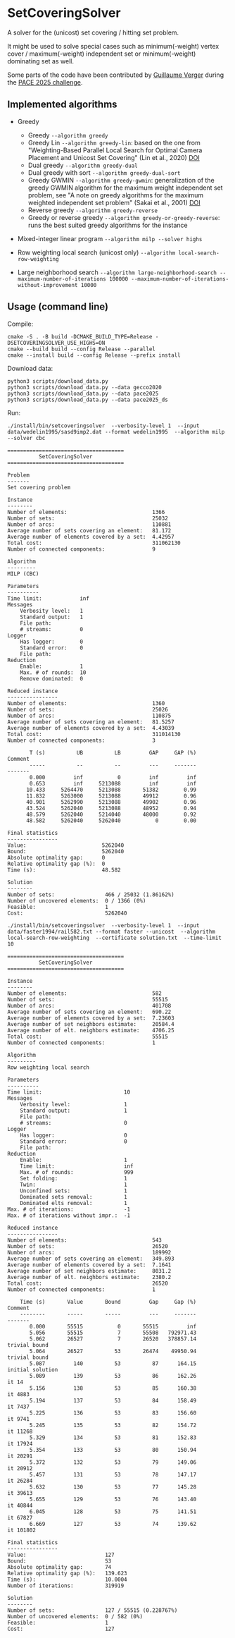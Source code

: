 # SetCoveringSolver

A solver for the (unicost) set covering / hitting set problem.

It might be used to solve special cases such as minimum(-weight) vertex cover / maximum(-weight) independent set or minimum(-weight) dominating set as well.

Some parts of the code have been contributed by [Guillaume Verger](https://github.com/gverger) during the [PACE 2025 challenge](https://pacechallenge.org/2025/).

## Implemented algorithms

- Greedy
  - Greedy `--algorithm greedy`
  - Greedy Lin `--algorithm greedy-lin`: based on the one from "Weighting-Based Parallel Local Search for Optimal Camera Placement and Unicost Set Covering" (Lin et al., 2020) [DOI](https://doi.org/10.1145/3377929.3398184)
  - Dual greedy `--algorithm greedy-dual`
  - Dual greedy with sort `--algorithm greedy-dual-sort`
  - Greedy GWMIN `--algorithm greedy-gwmin`: generalization of the greedy GWMIN algorithm for the maximum weight independent set problem, see "A note on greedy algorithms for the maximum weighted independent set problem" (Sakai et al., 2001) [DOI](https://doi.org/10.1016/S0166-218X(02)00205-6)
  - Reverse greedy `--algorithm greedy-reverse`
  - Greedy or reverse greedy `--algorithm greedy-or-greedy-reverse`: runs the best suited greedy algorithms for the instance

- Mixed-integer linear program `--algorithm milp --solver highs`

- Row weighting local search (unicost only) `--algorithm local-search-row-weighting`

- Large neighborhood search `--algorithm large-neighborhood-search --maximum-number-of-iterations 100000 --maximum-number-of-iterations-without-improvement 10000`

## Usage (command line)

Compile:
```shell
cmake -S . -B build -DCMAKE_BUILD_TYPE=Release -DSETCOVERINGSOLVER_USE_HIGHS=ON
cmake --build build --config Release --parallel
cmake --install build --config Release --prefix install
```

Download data:
```shell
python3 scripts/download_data.py
python3 scripts/download_data.py --data gecco2020
python3 scripts/download_data.py --data pace2025
python3 scripts/download_data.py --data pace2025_ds
```

Run:

```shell
./install/bin/setcoveringsolver  --verbosity-level 1  --input data/wedelin1995/sasd9imp2.dat --format wedelin1995  --algorithm milp --solver cbc
```
```
=====================================
          SetCoveringSolver          
=====================================

Problem
-------
Set covering problem

Instance
--------
Number of elements:                           1366
Number of sets:                               25032
Number of arcs:                               110881
Average number of sets covering an element:   81.172
Average number of elements covered by a set:  4.42957
Total cost:                                   311062130
Number of connected components:               9

Algorithm
---------
MILP (CBC)

Parameters
----------
Time limit:            inf
Messages
    Verbosity level:   1
    Standard output:   1
    File path:         
    # streams:         0
Logger
    Has logger:        0
    Standard error:    0
    File path:         
Reduction
    Enable:            1
    Max. # of rounds:  10
    Remove dominated:  0

Reduced instance
----------------
Number of elements:                           1360
Number of sets:                               25026
Number of arcs:                               110875
Average number of sets covering an element:   81.5257
Average number of elements covered by a set:  4.43039
Total cost:                                   311014130
Number of connected components:               3

       T (s)          UB          LB         GAP     GAP (%)                 Comment
       -----          --          --         ---     -------                 -------
       0.000         inf           0         inf         inf                        
       0.653         inf     5213088         inf         inf                        
      10.433     5264470     5213088       51382        0.99                        
      11.832     5263000     5213088       49912        0.96                        
      40.901     5262990     5213088       49902        0.96                        
      43.524     5262040     5213088       48952        0.94                        
      48.579     5262040     5214040       48000        0.92                        
      48.582     5262040     5262040           0        0.00                        

Final statistics
----------------
Value:                        5262040
Bound:                        5262040
Absolute optimality gap:      0
Relative optimality gap (%):  0
Time (s):                     48.582

Solution
--------
Number of sets:                466 / 25032 (1.86162%)
Number of uncovered elements:  0 / 1366 (0%)
Feasible:                      1
Cost:                          5262040
```

```shell
./install/bin/setcoveringsolver  --verbosity-level 1  --input data/faster1994/rail582.txt --format faster --unicost  --algorithm local-search-row-weighting  --certificate solution.txt  --time-limit 10
```
```
=====================================
          SetCoveringSolver          
=====================================

Instance
--------
Number of elements:                           582
Number of sets:                               55515
Number of arcs:                               401708
Average number of sets covering an element:   690.22
Average number of elements covered by a set:  7.23603
Average number of set neighbors estimate:     20584.4
Average number of elt. neighbors estimate:    4706.25
Total cost:                                   55515
Number of connected components:               1

Algorithm
---------
Row weighting local search

Parameters
----------
Time limit:                          10
Messages
    Verbosity level:                 1
    Standard output:                 1
    File path:                       
    # streams:                       0
Logger
    Has logger:                      0
    Standard error:                  0
    File path:                       
Reduction
    Enable:                          1
    Time limit:                      inf
    Max. # of rounds:                999
    Set folding:                     1
    Twin:                            1
    Unconfined sets:                 1
    Dominated sets removal:          1
    Dominated elts removal:          1
Max. # of iterations:                -1
Max. # of iterations without impr.:  -1

Reduced instance
----------------
Number of elements:                           543
Number of sets:                               26520
Number of arcs:                               189992
Average number of sets covering an element:   349.893
Average number of elements covered by a set:  7.1641
Average number of set neighbors estimate:     8031.2
Average number of elt. neighbors estimate:    2380.2
Total cost:                                   26520
Number of connected components:               1

    Time (s)       Value       Bound         Gap     Gap (%)                 Comment
    --------       -----       -----         ---     -------                 -------
       0.000       55515           0       55515         inf                        
       5.056       55515           7       55508   792971.43                        
       5.062       26527           7       26520   378857.14           trivial bound
       5.064       26527          53       26474    49950.94           trivial bound
       5.087         140          53          87      164.15        initial solution
       5.089         139          53          86      162.26                   it 14
       5.156         138          53          85      160.38                 it 4883
       5.194         137          53          84      158.49                 it 7437
       5.225         136          53          83      156.60                 it 9741
       5.245         135          53          82      154.72                it 11268
       5.329         134          53          81      152.83                it 17924
       5.354         133          53          80      150.94                it 20291
       5.372         132          53          79      149.06                it 20912
       5.457         131          53          78      147.17                it 26284
       5.632         130          53          77      145.28                it 39613
       5.655         129          53          76      143.40                it 40844
       6.045         128          53          75      141.51                it 67827
       6.669         127          53          74      139.62               it 101802

Final statistics
----------------
Value:                         127
Bound:                         53
Absolute optimality gap:       74
Relative optimality gap (%):   139.623
Time (s):                      10.0004
Number of iterations:          319919

Solution
--------
Number of sets:                127 / 55515 (0.228767%)
Number of uncovered elements:  0 / 582 (0%)
Feasible:                      1
Cost:                          127
```
